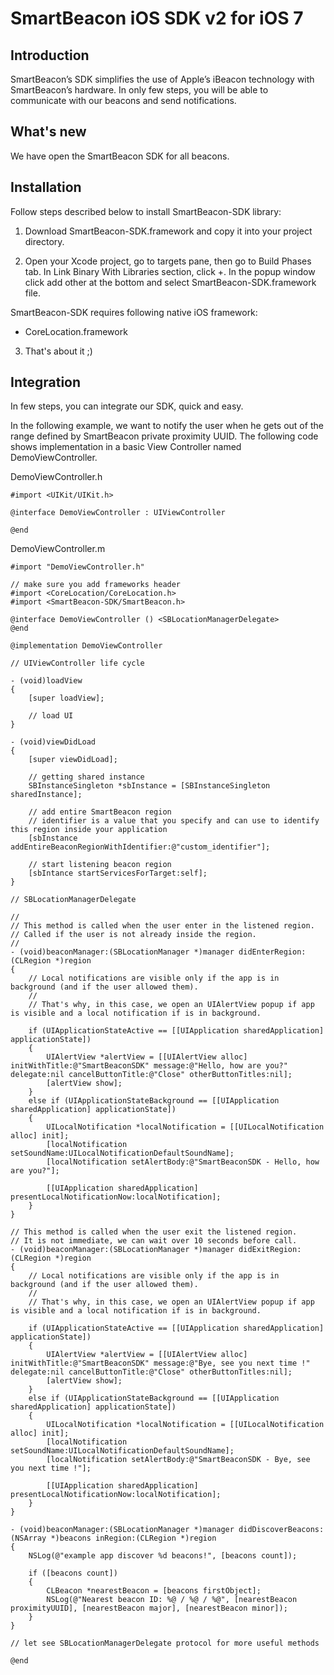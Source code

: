 SmartBeacon iOS SDK v2 for iOS 7
====================

Introduction
--------------------

SmartBeacon’s SDK simplifies the use of Apple’s iBeacon technology with SmartBeacon’s hardware. In only few steps, you will be able to communicate with our beacons and send notifications.


What's new
--------------------

We have open the SmartBeacon SDK for all beacons.


Installation
--------------------

Follow steps described below to install SmartBeacon-SDK library:

1. Download SmartBeacon-SDK.framework and copy it into your project directory.

2. Open your Xcode project, go to targets pane, then go to Build Phases tab. In Link Binary With Libraries section, click +. In the popup window click add other at the bottom and select SmartBeacon-SDK.framework file.

  SmartBeacon-SDK requires following native iOS framework: 
  * CoreLocation.framework

3. That's about it ;)


Integration
--------------------

In few steps, you can integrate our SDK, quick and easy.

In the following example, we want to notify the user when he gets out of the range defined by SmartBeacon private proximity UUID. The following code shows implementation in a basic View Controller named DemoViewController.

DemoViewController.h

	#import <UIKit/UIKit.h>

	@interface DemoViewController : UIViewController
	
	@end

DemoViewController.m

	#import "DemoViewController.h"

	// make sure you add frameworks header
	#import <CoreLocation/CoreLocation.h>
	#import <SmartBeacon-SDK/SmartBeacon.h>

	@interface DemoViewController () <SBLocationManagerDelegate>
	@end

	@implementation DemoViewController

	// UIViewController life cycle

	- (void)loadView
	{
	    [super loadView];
  
	    // load UI
	}

	- (void)viewDidLoad
	{
	    [super viewDidLoad];

	    // getting shared instance
	    SBInstanceSingleton *sbInstance = [SBInstanceSingleton sharedInstance];
    
	    // add entire SmartBeacon region
	    // identifier is a value that you specify and can use to identify this region inside your application
	    [sbInstance addEntireBeaconRegionWithIdentifier:@"custom_identifier"];
    
	    // start listening beacon region
	    [sbIntance startServicesForTarget:self];
	}

	// SBLocationManagerDelegate
	
	//
	// This method is called when the user enter in the listened region.
	// Called if the user is not already inside the region.
	//
	- (void)beaconManager:(SBLocationManager *)manager didEnterRegion:(CLRegion *)region
	{
	    // Local notifications are visible only if the app is in background (and if the user allowed them).
	    //
	    // That's why, in this case, we open an UIAlertView popup if app is visible and a local notification if is in background.

	    if (UIApplicationStateActive == [[UIApplication sharedApplication] applicationState])
	    {
	        UIAlertView *alertView = [[UIAlertView alloc] initWithTitle:@"SmartBeaconSDK" message:@"Hello, how are you?" delegate:nil cancelButtonTitle:@"Close" otherButtonTitles:nil];
	        [alertView show];
	    }
	    else if (UIApplicationStateBackground == [[UIApplication sharedApplication] applicationState])
	    {
	        UILocalNotification *localNotification = [[UILocalNotification alloc] init];
	        [localNotification setSoundName:UILocalNotificationDefaultSoundName];
	        [localNotification setAlertBody:@"SmartBeaconSDK - Hello, how are you?"];
        
	        [[UIApplication sharedApplication] presentLocalNotificationNow:localNotification];
	    }
	}

	// This method is called when the user exit the listened region.
	// It is not immediate, we can wait over 10 seconds before call.
	- (void)beaconManager:(SBLocationManager *)manager didExitRegion:(CLRegion *)region
	{
	    // Local notifications are visible only if the app is in background (and if the user allowed them).
	    //
	    // That's why, in this case, we open an UIAlertView popup if app is visible and a local notification if is in background.

	    if (UIApplicationStateActive == [[UIApplication sharedApplication] applicationState])
	    {
	        UIAlertView *alertView = [[UIAlertView alloc] initWithTitle:@"SmartBeaconSDK" message:@"Bye, see you next time !" delegate:nil cancelButtonTitle:@"Close" otherButtonTitles:nil];
	        [alertView show];
	    }
	    else if (UIApplicationStateBackground == [[UIApplication sharedApplication] applicationState])
	    {
	        UILocalNotification *localNotification = [[UILocalNotification alloc] init];
	        [localNotification setSoundName:UILocalNotificationDefaultSoundName];
	        [localNotification setAlertBody:@"SmartBeaconSDK - Bye, see you next time !"];
        
	        [[UIApplication sharedApplication] presentLocalNotificationNow:localNotification];
	    }
	}
	
	- (void)beaconManager:(SBLocationManager *)manager didDiscoverBeacons:(NSArray *)beacons inRegion:(CLRegion *)region
	{
	    NSLog(@"example app discover %d beacons!", [beacons count]);

	    if ([beacons count])
	    {
	     	CLBeacon *nearestBeacon = [beacons firstObject];
	    	NSLog(@"Nearest beacon ID: %@ / %@ / %@", [nearestBeacon proximityUUID], [nearestBeacon major], [nearestBeacon minor]);
	    }
	}

	// let see SBLocationManagerDelegate protocol for more useful methods

	@end

